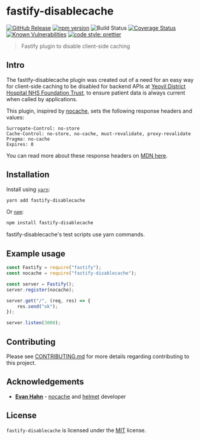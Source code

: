 # fastify-disablecache

[![GitHub Release](https://img.shields.io/github/release/Fdawgs/fastify-disablecache.svg)](https://github.com/Fdawgs/fastify-disablecache/releases/latest/) [![npm version](https://img.shields.io/npm/v/fastify-disablecache)](https://www.npmjs.com/package/fastify-disablecache) ![Build Status](https://github.com/Fdawgs/fastify-disablecache/workflows/CI/badge.svg?branch=master) [![Coverage Status](https://coveralls.io/repos/github/Fdawgs/fastify-disablecache/badge.svg?branch=master)](https://coveralls.io/github/Fdawgs/fastify-disablecache?branch=master) [![Known Vulnerabilities](https://snyk.io/test/github/Fdawgs/fastify-disablecache/badge.svg)](https://snyk.io/test/github/Fdawgs/fastify-disablecache) [![code style: prettier](https://img.shields.io/badge/code_style-prettier-ff69b4.svg?style=flat-square)](https://github.com/prettier/prettier)

> Fastify plugin to disable client-side caching

## Intro

The fastify-disablecache plugin was created out of a need for an easy way for client-side caching to be disabled for backend APIs at [Yeovil District Hospital NHS Foundation Trust](https://yeovilhospital.co.uk/), to ensure patient data is always current when called by applications.

This plugin, inspired by [nocache](https://github.com/helmetjs/nocache), sets the following response headers and values:

```
Surrogate-Control: no-store
Cache-Control: no-store, no-cache, must-revalidate, proxy-revalidate
Pragma: no-cache
Expires: 0
```

You can read more about these response headers on [MDN here](https://developer.mozilla.org/en-US/docs/Web/HTTP/Headers#caching).

## Installation

Install using [`yarn`](https://yarnpkg.com/en/package/fastify-disablecache):

```bash
yarn add fastify-disablecache
```

Or [`npm`](https://www.npmjs.com/package/fastify-disablecache):

```bash
npm install fastify-disablecache
```

fastify-disablecache's test scripts use yarn commands.

## Example usage

```js
const Fastify = require("fastify");
const nocache = require("fastify-disablecache");

const server = Fastify();
server.register(nocache);

server.get("/", (req, res) => {
	res.send("ok");
});

server.listen(3000);
```

## Contributing

Please see [CONTRIBUTING.md](https://github.com/Fdawgs/fastify-disablecache/blob/master/CONTRIBUTING.md) for more details regarding contributing to this project.

## Acknowledgements

-   [**Evan Hahn**](https://github.com/EvanHahn) - [nocache](https://github.com/helmetjs/helmet) and [helmet](https://github.com/helmetjs/helmet) developer

## License

`fastify-disablecache` is licensed under the [MIT](https://github.com/Fdawgs/fastify-disablecache/blob/master/LICENSE) license.
